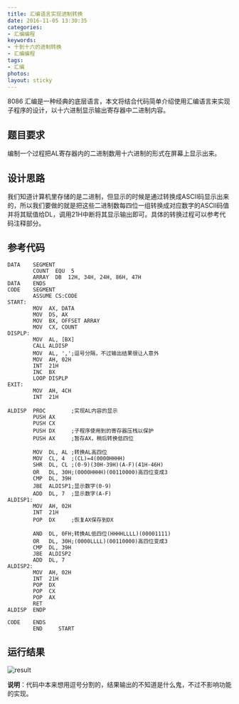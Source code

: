 ```yaml
---
title: 汇编语言实现进制转换
date: 2016-11-05 13:30:35
categories:
- 汇编编程
keywords:
- 十到十六的进制转换
- 汇编编程
tags:
- 汇编
photos:
layout: sticky
---
```


8086 汇编是一种经典的底层语言，本文将结合代码简单介绍使用汇编语言来实现子程序的设计，以十六进制显示输出寄存器中二进制内容。

<!--more-->

## 题目要求

编制一个过程把AL寄存器内的二进制数用十六进制的形式在屏幕上显示出来。

## 设计思路

我们知道计算机里存储的是二进制，但显示的时候是通过转换成ASCII码显示出来的，所以我们要做的就是把这些二进制数每四位一组转换成对应数字的ASCII码值并将其赋值给DL，调用21H中断将其显示输出即可。具体的转换过程可以参考代码注释部分。

## 参考代码

```
DATA	SEGMENT
		COUNT  EQU  5
		ARRAY  DB  12H, 34H, 24H, 86H, 47H
DATA	ENDS
CODE	SEGMENT
		ASSUME CS:CODE
START:
		MOV  AX, DATA
		MOV  DS, AX
		MOV  BX, OFFSET ARRAY
		MOV  CX, COUNT
DISPLP:
		MOV  AL, [BX]
		CALL ALDISP
		MOV  AL, ',';逗号分隔，不过输出结果很让人意外
		MOV  AH, 02H
		INT  21H
		INC  BX
		LOOP DISPLP
EXIT:
		MOV  AH, 4CH
		INT  21H

ALDISP	PROC		;实现AL内容的显示
		PUSH AX
		PUSH CX
		PUSH DX		;子程序使用到的寄存器压栈以保护
		PUSH AX		;暂存AX，稍后转换低四位

		MOV  DL, AL ;转换AL高四位
		MOV  CL, 4	;(CL)=4(0000HHHH)
		SHR  DL, CL	;(0-9)(30H-39H)(A-F)(41H-46H)
		OR   DL, 30H;(0000HHHH)(00110000)高四位变成3
		CMP  DL, 39H
		JBE  ALDISP1;显示数字(0-9)
		ADD  DL, 7	;显示数字(A-F)
ALDISP1:
		MOV  AH, 02H
		INT  21H
		POP  DX		;恢复AX保存到DX

		AND  DL, 0FH;转换AL低四位(HHHHLLLL)(00001111)
		OR   DL, 30H;(0000LLLL)(00110000)高四位变成3
		CMP  DL, 39H
		JBE  ALDISP2
		ADD  DL, 7
ALDISP2:
		MOV  AH, 02H
		INT  21H
		POP  DX
		POP  CX
		POP  AX
		RET
ALDISP	ENDP

CODE	ENDS
		END 	START
```

## 运行结果

![result](http://floretten-1252347631.costj.myqcloud.com/Assembly/exchange.png)

**说明**：代码中本来想用逗号分割的，结果输出的不知道是什么鬼，不过不影响功能的实现。
